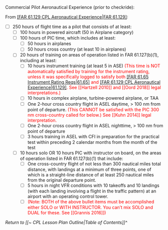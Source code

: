 Commercial Pilot Aeronautical Experience (prior to checkride):

From [[FAR 61.129 CPL Aeronautical Experience|FAR 61.129]](a):
- [ ] 250 hours of flight time as a pilot that consists of at least:
	- [ ] 100 hours in powered aircraft (50 in Airplane category)
	- [ ] 100 hours of PIC time, which includes at least:
		- [ ] 50 hours in airplanes
		- [ ] 50 hours cross country (at least 10 in airplanes)
	- [ ] 20 hours of training on areas of operation listed in FAR 61.127(b)(1), including at least:
		- [ ] 10 hours instrument training (at least 5 in ASE) <span style="color:red;">(This time is NOT automatically satisfied by training for the instrument rating, unless it was specifically logged to satisfy both [[FAR 61.65 Instrument Rating Reqs|61.65]](d) and [[FAR 61.129 CPL Aeronautical Experience|61.129]](a). See [[Hartzell 2010]] and [[Oord 2018]] legal interpretations.)</span>
		- [ ] 10 hours in complex airplane, turbine-powered airplane, or TAA
		- [ ] One 2-hour cross country flight in ASEL daytime, > 100 nm from point of departure. <span style="color:red;">(This CANNOT be satisfied with the PIC 300 nm cross-country called for below.) See [[Kuhn 2014]] legal interpretation.</span>
		- [ ] One 2-hour cross country flight in ASEL nighttime, > 100 nm from point of departure
		- [ ] 3 hours training in ASEL with CFI in preparation for the practical test within preceding 2 calendar months from the month of the test
	- [ ] 10 hours solo OR 10 hours PIC with instructor on board, on the areas of operation listed in FAR 61.127(b)(1) that include:
		- [ ] One cross-country flight of not less than 300 nautical miles total distance, with landings at a minimum of three points, one of which is a straight-line distance of at least 250 nautical miles from the original departure point.
		- [ ] 5 hours in night VFR conditions with 10 takeoffs and 10 landings (with each landing involving a flight in the traffic pattern) at an airport with an operating control tower.
		- [ ] <span style="color:red;">(Note: BOTH of the above bullet items must be accomplished either SOLO or WITH INSTRUCTOR. You can’t mix SOLO and DUAL for these. See [[Grannis 2016]])</span>

*Return to [[~ CPL Lesson Plan Outline|Table of Contents]]^*